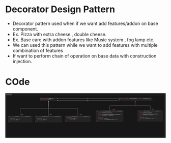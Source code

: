 # Decorator Design Pattern

- Decorator pattern used when if we want add features/addon on base component.
- Ex. Pizza with extra cheese , double cheese.
- Ex. Base care with addon features like Music system , fog lamp etc.
- We can used this pattern while we want to add features with multiple combination of features
- If want to perform chain of operation on base data with construction injection.

# COde

![Visual Implemention](./img2.png)
